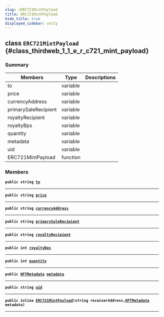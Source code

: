 ```yaml
---
slug: /ERC721MintPayload
title: ERC721MintPayload
hide_title: true
displayed_sidebar: unity
---
```


## class `ERC721MintPayload` {#class_thirdweb_1_1_e_r_c721_mint_payload}

### Summary

| Members              | Type     | Descriptions |
| -------------------- | -------- | ------------ |
| to                   | variable |              |
| price                | variable |              |
| currencyAddress      | variable |              |
| primarySaleRecipient | variable |              |
| royaltyRecipient     | variable |              |
| royaltyBps           | variable |              |
| quantity             | variable |              |
| metadata             | variable |              |
| uid                  | variable |              |
| ERC721MintPayload    | function |              |

### Members

**`public string `[`to`](#class_thirdweb_1_1_e_r_c721_mint_payload_1abba50928c7897ea225c843fe6e5434de)**

---

**`public string `[`price`](#class_thirdweb_1_1_e_r_c721_mint_payload_1a7d6391d10ac69dd604a27e38878a16d2)**

---

**`public string `[`currencyAddress`](#class_thirdweb_1_1_e_r_c721_mint_payload_1a3b6be76b481d28df27c24f44a2e43949)**

---

**`public string `[`primarySaleRecipient`](#class_thirdweb_1_1_e_r_c721_mint_payload_1a5fd0b98da24a114497102f3de7d0233f)**

---

**`public string `[`royaltyRecipient`](#class_thirdweb_1_1_e_r_c721_mint_payload_1a13d6c31920269b4dbf9439a4f2e68746)**

---

**`public int `[`royaltyBps`](#class_thirdweb_1_1_e_r_c721_mint_payload_1ace439515d9e3e9ca742489cc822ea3eb)**

---

**`public int `[`quantity`](#class_thirdweb_1_1_e_r_c721_mint_payload_1a28d439731bd6491f193e3897d26ee487)**

---

**`public `[`NFTMetadata`](docs/unity/NFTMetadata.md#struct_thirdweb_1_1_n_f_t_metadata)` `[`metadata`](#class_thirdweb_1_1_e_r_c721_mint_payload_1aca1efe986d654ffd5a6d6ac2bc68d6c9)**

---

**`public string `[`uid`](#class_thirdweb_1_1_e_r_c721_mint_payload_1a47f43f69fe7f9ac63c3538c0e27e2fef)**

---

**`public inline `[`ERC721MintPayload`](#class_thirdweb_1_1_e_r_c721_mint_payload_1a64e110ab39985d86be3f8e41a9c4657e)`(string receiverAddress,`[`NFTMetadata`](docs/unity/NFTMetadata.md#struct_thirdweb_1_1_n_f_t_metadata)` metadata)`**

---
